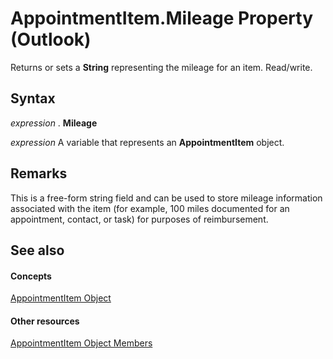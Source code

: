 
# AppointmentItem.Mileage Property (Outlook)

Returns or sets a  **String** representing the mileage for an item. Read/write.


## Syntax

 _expression_ . **Mileage**

 _expression_ A variable that represents an **AppointmentItem** object.


## Remarks

This is a free-form string field and can be used to store mileage information associated with the item (for example, 100 miles documented for an appointment, contact, or task) for purposes of reimbursement. 


## See also


#### Concepts


[AppointmentItem Object](204a409d-654e-27aa-643a-8344c631b82d.md)
#### Other resources


[AppointmentItem Object Members](c72c459d-6d3c-7a05-aa4a-b1b767ddc0b2.md)
